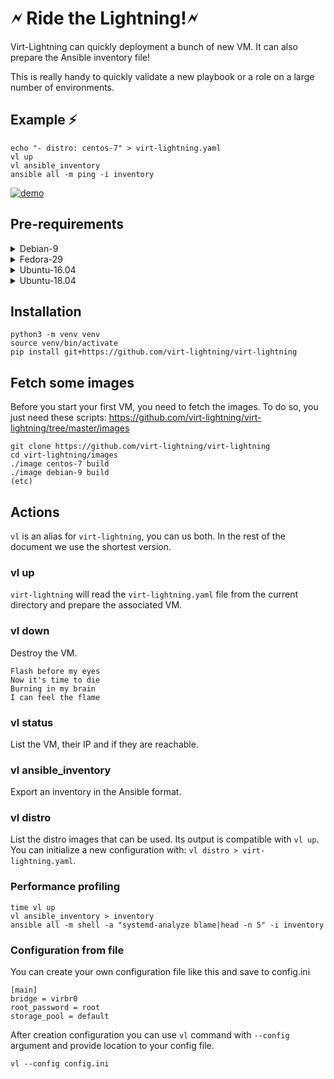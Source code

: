 # 🗲 Ride the Lightning!🗲

Virt-Lightning can quickly deployment a bunch of new VM. It
can also prepare the Ansible inventory file!

This is really handy to quickly validate a new playbook or a role on a large number of environments.

## Example ⚡

```shell
echo "- distro: centos-7" > virt-lightning.yaml
vl up
vl ansible_inventory
ansible all -m ping -i inventory
```

[![demo](https://asciinema.org/a/auiusqdLi83LmnqjibmX7ihtg.svg)](https://asciinema.org/a/auiusqdLi83LmnqjibmX7ihtg?autoplay=1)

## Pre-requirements



<details><summary>Debian-9</summary>
<p>

First you need to install libvirt and guestfs:
```shell
sudo apt install -f gcc libguestfs-tools libvirt-daemon libvirt-daemon-system libvirt-dev python3 python3-dev python3-venv rsync
sudo systemctl start --now libvirtd
```

The second step is to grant to your user the ability to use libvirt:
```shell
sudo usermod -a -G kvm,libvirt,libvirt-qemu $USER
```
</p>
</details>


<details><summary>Fedora-29</summary>
<p>

First you need to install libvirt and guestfs:
```shell
sudo apt install -f gcc libguestfs-tools libselinux-python libvirt libvirt-devel python3 python3-virtualenv
sudo systemctl start --now libvirtd
```

The second step is to grant to your user the ability to use libvirt:
```shell
sudo usermod -a -G qemu,libvirt $USER
```
</p>
</details>


<details><summary>Ubuntu-16.04</summary>
<p>

First you need to install libvirt and guestfs:
```shell
sudo apt install -f gcc libguestfs-tools libvirt-bin libvirt-daemon libvirt-dev python3 python3-dev python3-venv
sudo systemctl start --now libvirtd
```

The second step is to grant to your user the ability to use libvirt:
```shell
sudo usermod -a -G kvm,libvirtd $USER
```
</p>
</details>


<details><summary>Ubuntu-18.04</summary>
<p>

First you need to install libvirt and guestfs:
```shell
sudo apt install -f gcc libguestfs-tools libvirt-bin libvirt-daemon libvirt-dev python3 python3-dev python3-venv
sudo systemctl start --now libvirtd
```

The second step is to grant to your user the ability to use libvirt:
```shell
sudo usermod -a -G kvm,libvirt $USER
```
</p>
</details>



## Installation

```shell
python3 -m venv venv
source venv/bin/activate
pip install git+https://github.com/virt-lightning/virt-lightning
```

## Fetch some images

Before you start your first VM, you need to fetch the images. To do so,
you just need these scripts:
https://github.com/virt-lightning/virt-lightning/tree/master/images

```shell
git clone https://github.com/virt-lightning/virt-lightning
cd virt-lightning/images
./image centos-7 build
./image debian-9 build
(etc)
```

## Actions

`vl` is an alias for `virt-lightning`, you can us both. In the rest of the document
we use the shortest version.

### vl up

`virt-lightning` will read the `virt-lightning.yaml` file from the current directory and prepare the associated VM.

### vl down

Destroy the VM.

	Flash before my eyes
	Now it's time to die
	Burning in my brain
	I can feel the flame

### vl status

List the VM, their IP and if they are reachable.

### vl ansible_inventory

Export an inventory in the Ansible format.

### vl distro

List the distro images that can be used. Its output is compatible with `vl up`.
You can initialize a new configuration with: `vl distro > virt-lightning.yaml`.

### Performance profiling

```shell
time vl up
vl ansible_inventory > inventory
ansible all -m shell -a "systemd-analyze blame|head -n 5" -i inventory
```

### Configuration from file

You can create your own configuration file like this and save to config.ini

```
[main]
bridge = virbr0
root_password = root
storage_pool = default
```

After creation configuration you can use `vl` command with `--config` argument and provide location to your config file.

```shell
vl --config config.ini
```